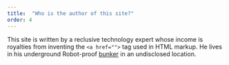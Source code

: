 ```yaml
---
title:  "Who is the author of this site?"
order: 4
---
```

This site is written by a reclusive technology expert whose income is royalties from inventing the `<a href="">` tag used in HTML markup. He lives in his underground Robot-proof [bunker][1] in an undisclosed location.

[1]:https://lh3.googleusercontent.com/-qYaMZJCUrWU/TXLusG5IHzI/AAAAAAAAAH0/CACl_1OO01A/s1600/Basement+Clutter+1.jpg
